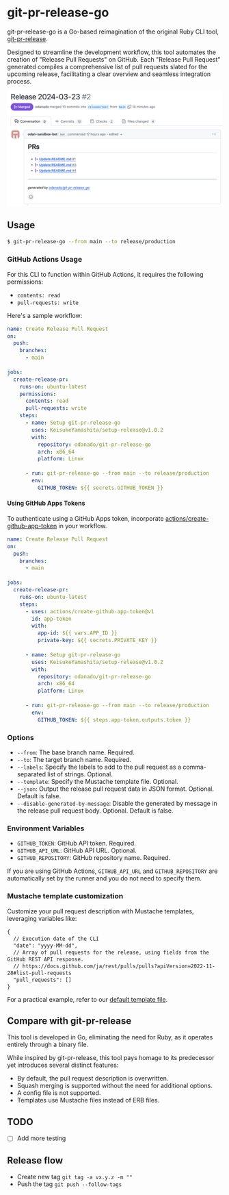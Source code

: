# git-pr-release-go

git-pr-release-go is a Go-based reimagination of the original Ruby CLI tool, [git-pr-release](https://github.com/x-motemen/git-pr-release).

Designed to streamline the development workflow, this tool automates the creation of "Release Pull Requests" on GitHub. Each "Release Pull Request" generated compiles a comprehensive list of pull requests slated for the upcoming release, facilitating a clear overview and seamless integration process.


![](./images/screenshot.png)

## Usage

```bash
$ git-pr-release-go --from main --to release/production
```

### GitHub Actions Usage

For this CLI to function within GitHub Actions, it requires the following permissions:

- `contents: read`
- `pull-requests: write`

Here's a sample workflow:

```yaml
name: Create Release Pull Request
on:
  push:
    branches:
      - main

jobs:
  create-release-pr:
    runs-on: ubuntu-latest
    permissions:
      contents: read
      pull-requests: write
    steps:
      - name: Setup git-pr-release-go
        uses: KeisukeYamashita/setup-release@v1.0.2
        with:
          repository: odanado/git-pr-release-go
          arch: x86_64
          platform: Linux

      - run: git-pr-release-go --from main --to release/production
        env:
          GITHUB_TOKEN: ${{ secrets.GITHUB_TOKEN }}
```

#### Using GitHub Apps Tokens

To authenticate using a GitHub Apps token, incorporate [actions/create-github-app-token](https://github.com/actions/create-github-app-token) in your workflow.

```yaml
name: Create Release Pull Request
on:
  push:
    branches:
      - main

jobs:
  create-release-pr:
    runs-on: ubuntu-latest
    steps:
      - uses: actions/create-github-app-token@v1
        id: app-token
        with:
          app-id: ${{ vars.APP_ID }}
          private-key: ${{ secrets.PRIVATE_KEY }}

      - name: Setup git-pr-release-go
        uses: KeisukeYamashita/setup-release@v1.0.2
        with:
          repository: odanado/git-pr-release-go
          arch: x86_64
          platform: Linux

      - run: git-pr-release-go --from main --to release/production
        env:
          GITHUB_TOKEN: ${{ steps.app-token.outputs.token }}
```

### Options

- `--from`: The base branch name. Required.
- `--to`: The target branch name. Required.
- `--labels`: Specify the labels to add to the pull request as a comma-separated list of strings. Optional.
- `--template`: Specify the Mustache template file. Optional.
- `--json`: Output the release pull request data in JSON format. Optional. Default is false.
- `--disable-generated-by-message`: Disable the generated by message in the release pull request body. Optional. Default is false.

### Environment Variables

- `GITHUB_TOKEN`: GitHub API token. Required.
- `GITHUB_API_URL`: GitHub API URL. Optional.
- `GITHUB_REPOSITORY`: GitHub repository name. Required.

If you are using GitHub Actions, `GITHUB_API_URL` and `GITHUB_REPOSITORY` are automatically set by the runner and you do not need to specify them.

### Mustache template customization
Customize your pull request description with Mustache templates, leveraging variables like:

```json5
{
  // Execution date of the CLI
  "date": "yyyy-MM-dd",
  // Array of pull requests for the release, using fields from the GitHub REST API response.
  // https://docs.github.com/ja/rest/pulls/pulls?apiVersion=2022-11-28#list-pull-requests
  "pull_requests": []
}
```

For a practical example, refer to our [default template file](./git-pr-release.mustache).

## Compare with git-pr-release

This tool is developed in Go, eliminating the need for Ruby, as it operates entirely through a binary file.

While inspired by git-pr-release, this tool pays homage to its predecessor yet introduces several distinct features:

- By default, the pull request description is overwritten.
- Squash merging is supported without the need for additional options.
- A config file is not supported.
- Templates use Mustache files instead of ERB files.

## TODO
- [ ] Add more testing

## Release flow

- Create new tag `git tag -a vx.y.z -m ""`
- Push the tag `git push --follow-tags`
